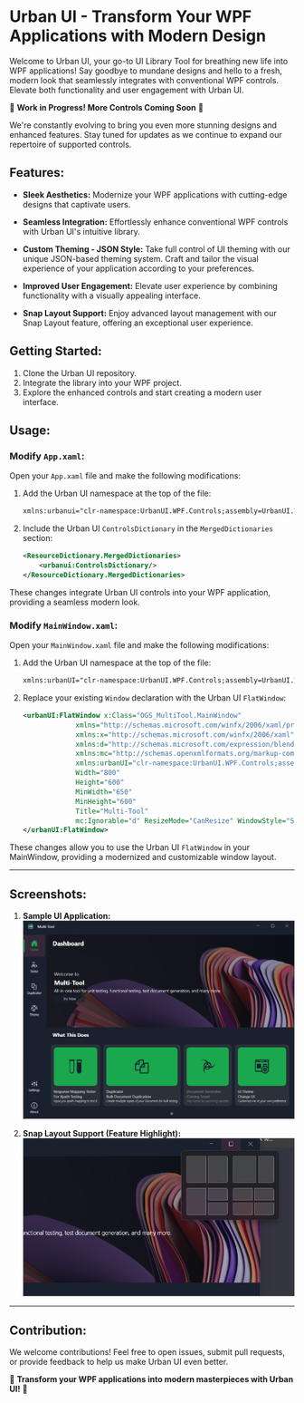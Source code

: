 # Urban UI - Transform Your WPF Applications with Modern Design

Welcome to Urban UI, your go-to UI Library Tool for breathing new life into WPF applications! Say goodbye to mundane designs and hello to a fresh, modern look that seamlessly integrates with conventional WPF controls. Elevate both functionality and user engagement with Urban UI.

🚧 **Work in Progress! More Controls Coming Soon** 🚧

We're constantly evolving to bring you even more stunning designs and enhanced features. Stay tuned for updates as we continue to expand our repertoire of supported controls.

## Features:

- **Sleek Aesthetics:** Modernize your WPF applications with cutting-edge designs that captivate users.

- **Seamless Integration:** Effortlessly enhance conventional WPF controls with Urban UI's intuitive library.

- **Custom Theming - JSON Style:** Take full control of UI theming with our unique JSON-based theming system. Craft and tailor the visual experience of your application according to your preferences.

- **Improved User Engagement:** Elevate user experience by combining functionality with a visually appealing interface.

- **Snap Layout Support:** Enjoy advanced layout management with our Snap Layout feature, offering an exceptional user experience.

## Getting Started:

1. Clone the Urban UI repository.
2. Integrate the library into your WPF project.
3. Explore the enhanced controls and start creating a modern user interface.

## Usage:

### Modify `App.xaml`:

Open your `App.xaml` file and make the following modifications:

1. Add the Urban UI namespace at the top of the file:

    ```xml
    xmlns:urbanui="clr-namespace:UrbanUI.WPF.Controls;assembly=UrbanUI.WPF"
    ```

2. Include the Urban UI `ControlsDictionary` in the `MergedDictionaries` section:

    ```xml
    <ResourceDictionary.MergedDictionaries>
        <urbanui:ControlsDictionary/>
    </ResourceDictionary.MergedDictionaries>
    ```

These changes integrate Urban UI controls into your WPF application, providing a seamless modern look.

### Modify `MainWindow.xaml`:

Open your `MainWindow.xaml` file and make the following modifications:

1. Add the Urban UI namespace at the top of the file:

    ```xml
    xmlns:urbanUI="clr-namespace:UrbanUI.WPF.Controls;assembly=UrbanUI.WPF"
    ```

2. Replace your existing `Window` declaration with the Urban UI `FlatWindow`:

    ```xml
    <urbanUI:FlatWindow x:Class="OGS_MultiTool.MainWindow"
                 xmlns="http://schemas.microsoft.com/winfx/2006/xaml/presentation"
                 xmlns:x="http://schemas.microsoft.com/winfx/2006/xaml"
                 xmlns:d="http://schemas.microsoft.com/expression/blend/2008"
                 xmlns:mc="http://schemas.openxmlformats.org/markup-compatibility/2006"
                 xmlns:urbanUI="clr-namespace:UrbanUI.WPF.Controls;assembly=UrbanUI.WPF"
                 Width="800"
                 Height="600"
                 MinWidth="650"
                 MinHeight="600"
                 Title="Multi-Tool"
                 mc:Ignorable="d" ResizeMode="CanResize" WindowStyle="SingleBorderWindow">
    </urbanUI:FlatWindow>
    ```

These changes allow you to use the Urban UI `FlatWindow` in your MainWindow, providing a modernized and customizable window layout.

---

## Screenshots:

1. **Sample UI Application:**
   ![Sample UI](https://github.com/UrbanCastles/UrbanUI/blob/master/samples/test_app.png)

2. **Snap Layout Support (Feature Highlight):**
   ![Snap Layout](https://github.com/UrbanCastles/UrbanUI/blob/master/samples/snap_layout.png)

---

## Contribution:

We welcome contributions! Feel free to open issues, submit pull requests, or provide feedback to help us make Urban UI even better.

🚀 **Transform your WPF applications into modern masterpieces with Urban UI!** 🚀
